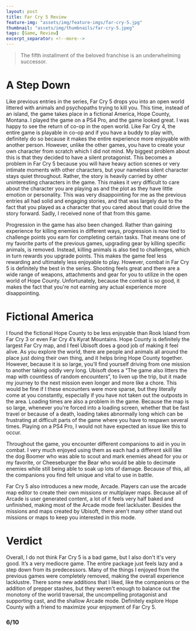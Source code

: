 ```yaml
---
layout: post
title: Far Cry 5 Review
feature-img: "assets/img/feature-imgs/far-cry-5.jpg"
thumbnail: "assets/img/thumbnails/far-cry-5.jpeg"
tags: [Game, Review]
excerpt_separator: <!--more-->
---
```


> The fifth installment of the beloved franchise is an underwhelming successor.
<!--more-->

# A Step Down

Like previous entries in the series, Far Cry 5 drops you into an open world littered with animals and psychopaths trying to kill you. This time, instead of an island, the game takes place in a fictional America, Hope County, Montana. I played the game on a PS4 Pro, and the game looked great. I was happy to see the return of co-op in the open world. Like Far Cry 4, the entire game is playable in co-op and if you have a buddy to play with, definitely do so because it makes the entire experience more enjoyable with another person. However, unlike the other games, you have to create your own character from scratch which I did not mind. My biggest problem about this is that they decided to have a silent protagonist. This becomes a problem in Far Cry 5 because you will have heavy action scenes or very intimate moments with other characters, but your nameless silent character stays quiet throughout. Rather, the story is heavily carried by other uninteresting characters in the game. This makes it very difficult to care about the character you are playing as and the plot as they have little emotion or personality. This was very disappointing for me as the previous entries all had solid and engaging stories, and that was largely due to the fact that you played as a character that you cared about that could drive the story forward. Sadly, I received none of that from this game.

Progression in the game has also been changed. Rather than gaining experience for killing enemies in different ways, progression is now tied to challenge points you earn for completing certain tasks. That means one of my favorite parts of the previous games, upgrading gear by killing specific animals, is removed. Instead, killing animals is also tied to challenges, which in turn rewards you upgrade points. This makes the game feel less rewarding and ultimately less enjoyable to play. However, combat in Far Cry 5 is definitely the best in the series. Shooting feels great and there are a wide range of weapons, attachments and gear for you to utilize in the open world of Hope County. Unfortunately, because the combat is so good, it makes the fact that you're not earning any actual experience more disappointing.

# Fictional America

I found the fictional Hope County to be less enjoyable than Rook Island from Far Cry 3 or even Far Cry 4’s Kyrat Mountains. Hope County is definitely the largest Far Cry map, and I feel Ubisoft does a good job of making it feel alive. As you explore the world, there are people and animals all around the place just doing their own thing, and it helps bring Hope County together. However, because it is so large, you’ll find yourself driving from one mission to another taking oddly very long. Ubisoft does a “The game also litters the map with countless of random encounters”, to liven up the trip, but it made my journey to the next mission even longer and more like a chore. This would be fine if I these encounters were more sparse, but they literally come at you constantly, especially if you have not taken out the outposts in the area. Loading times are also a problem in the game. Because the map is so large, whenever you're forced into a loading screen, whether that be fast travel or because of a death, loading takes abnormally long which can be frustrating at difficult parts of the game where you have to respawn several times. Playing on a PS4 Pro, I would not have expected an issue like this to occur.

Throughout the game, you encounter different companions to aid in you in combat. I very much enjoyed using them as each had a different skill like the dog Boomer who was able to scout and mark enemies ahead for you or my favorite, or Cheeseburger the Bear who would be able to decimate enemies while still being able to soak up lots of damage. Because of this, all the companions you find felt unique and vital to use in battle.

Far Cry 5 also introduces a new mode, Arcade. Players can use the arcade map editor to create their own missions or multiplayer maps. Because all of Arcade is user generated content, a lot of it feels very half baked and unfinished, making most of the Arcade mode feel lackluster. Besides the missions and maps created by Ubisoft, there aren't many other stand out missions or maps to keep you interested in this mode.

# Verdict

Overall, I do not think Far Cry 5 is a bad game, but I also don't it's very good. It’s a very mediocre game. The entire package just feels lazy and a step down from its predecessors. Many of the things I enjoyed from the previous games were completely removed, making the overall experience lacklustre. There some new additions that I liked, like the companions or the addition of prepper stashes, but they weren't enough to balance out the monotony of the world traversal, the uncompelling protagonist and supporting cast, and the shallow Arcade mode. Definitely explore Hope County with a friend to maximize your enjoyment of Far Cry 5.

### 6/10
